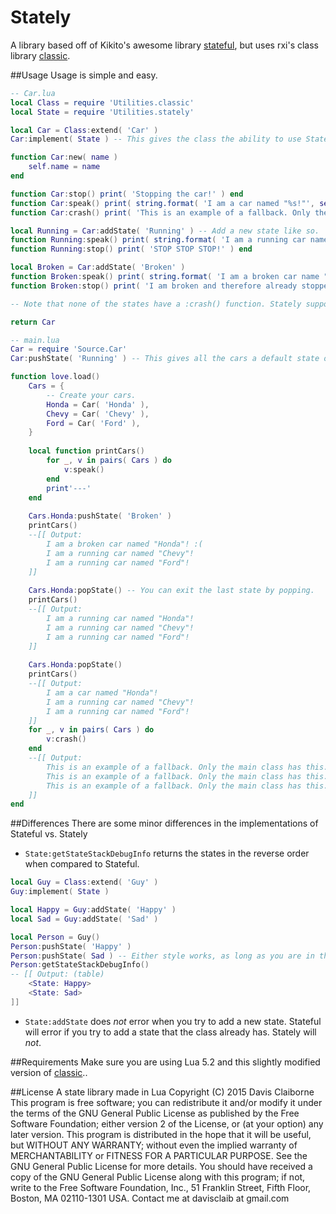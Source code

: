 Stately
====

A library based off of Kikito's awesome library [stateful](https://github.com/kikito/stateful.lua), but uses rxi's class library [classic](https://github.com/rxi/classic).

##Usage
Usage is simple and easy.
```lua
-- Car.lua
local Class = require 'Utilities.classic'
local State = require 'Utilities.stately'

local Car = Class:extend( 'Car' )
Car:implement( State ) -- This gives the class the ability to use Stately's functions.

function Car:new( name ) 
	self.name = name
end

function Car:stop() print( 'Stopping the car!' ) end
function Car:speak() print( string.format( 'I am a car named "%s!"', self.name ) ) end
function Car:crash() print( 'This is an example of a fallback. Only the main class has this.' ) end

local Running = Car:addState( 'Running' ) -- Add a new state like so.
function Running:speak() print( string.format( 'I am a running car named "%s!"', self.name ) ) end
function Running:stop() print( 'STOP STOP STOP!' ) end

local Broken = Car:addState( 'Broken' )
function Broken:speak() print( string.format( 'I am a broken car name "%s!" :(', self.name ) ) end
function Broken:stop() print( 'I am broken and therefore already stopped...' ) end

-- Note that none of the states have a :crash() function. Stately supports fallbacks.

return Car
```
```lua
-- main.lua
Car = require 'Source.Car'
Car:pushState( 'Running' ) -- This gives all the cars a default state of 'running'

function love.load()
	Cars = {
		-- Create your cars.
		Honda = Car( 'Honda' ), 
		Chevy = Car( 'Chevy' ), 
		Ford = Car( 'Ford' ), 
	}
	
	local function printCars()
		for _, v in pairs( Cars ) do
			v:speak()
		end
		print'---'
	end
	
	Cars.Honda:pushState( 'Broken' )
	printCars()
	--[[ Output:
		I am a broken car named "Honda"! :(
		I am a running car named "Chevy"!
		I am a running car named "Ford"!
	]]
	
	Cars.Honda:popState() -- You can exit the last state by popping.
	printCars()
	--[[ Output:
		I am a running car named "Honda"!
		I am a running car named "Chevy"!
		I am a running car named "Ford"!
	]]
	
	Cars.Honda:popState() 
	printCars()
	--[[ Output:
		I am a car named "Honda"!
		I am a running car named "Chevy"!
		I am a running car named "Ford"!
	]]
	for _, v in pairs( Cars ) do
		v:crash()
	end
	--[[ Output:
		This is an example of a fallback. Only the main class has this.
		This is an example of a fallback. Only the main class has this.
		This is an example of a fallback. Only the main class has this.
	]]
end
```

##Differences
There are some minor differences in the implementations of Stateful vs. Stately
- `State:getStateStackDebugInfo` returns the states in the reverse order when compared to Stateful.
```lua
local Guy = Class:extend( 'Guy' )
Guy:implement( State )

local Happy = Guy:addState( 'Happy' )
local Sad = Guy:addState( 'Sad' )

local Person = Guy()
Person:pushState( 'Happy' )
Person:pushState( Sad ) -- Either style works, as long as you are in the same context of the state (if the state is local).
Person:getStateStackDebugInfo() 
-- [[ Output: (table)
	<State: Happy>
	<State: Sad>
]] 
```
- `State:addState` does _not_ error when you try to add a new state. Stateful will error if you try to add a state that the class already has. Stately will *not*.

##Requirements
Make sure you are using Lua 5.2 and this slightly modified version of [classic](https://github.com/davisdude/Stately/tree/master/Tests/classic.lua)..

##License
A state library made in Lua
Copyright (C) 2015 Davis Claiborne
This program is free software; you can redistribute it and/or modify
it under the terms of the GNU General Public License as published by
the Free Software Foundation; either version 2 of the License, or
(at your option) any later version.
This program is distributed in the hope that it will be useful,
but WITHOUT ANY WARRANTY; without even the implied warranty of
MERCHANTABILITY or FITNESS FOR A PARTICULAR PURPOSE.  See the
GNU General Public License for more details.
You should have received a copy of the GNU General Public License along
with this program; if not, write to the Free Software Foundation, Inc.,
51 Franklin Street, Fifth Floor, Boston, MA 02110-1301 USA.
Contact me at davisclaib at gmail.com
